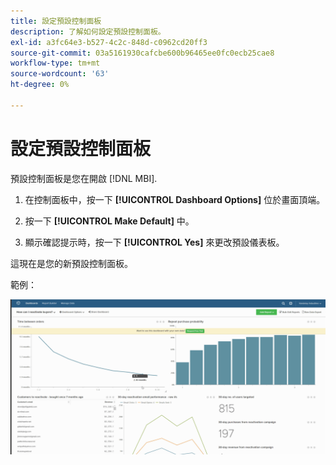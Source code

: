```yaml
---
title: 設定預設控制面板
description: 了解如何設定預設控制面板。
exl-id: a3fc64e3-b527-4c2c-848d-c0962cd20ff3
source-git-commit: 03a5161930cafcbe600b96465ee0fc0ecb25cae8
workflow-type: tm+mt
source-wordcount: '63'
ht-degree: 0%

---
```


# 設定預設控制面板

預設控制面板是您在開啟 [!DNL MBI].

1. 在控制面板中，按一下 **[!UICONTROL Dashboard Options]** 位於畫面頂端。

1. 按一下 **[!UICONTROL Make Default]** 中。

1. 顯示確認提示時，按一下 **[!UICONTROL Yes]** 來更改預設儀表板。

這現在是您的新預設控制面板。

範例：

![預設儀表板](../../assets/default_dashboard.gif)
